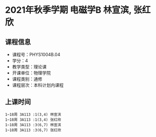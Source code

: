 # 2021年秋季学期 电磁学B 林宣滨, 张红欣






## 课程信息

- 课程号：PHYS1004B.04
- 学分：4
- 教学类型：理论课
- 开课单位：物理学院
- 课程类别：通修
- 课程层次：本科计划内课程

## 上课时间

```
1~18周 3A113 :1(3,4) 林宣滨
1~18周 3A113 :1(3,4) 张红欣
1~18周 3A113 :3(6,7) 林宣滨
1~18周 3A113 :3(6,7) 张红欣
```

